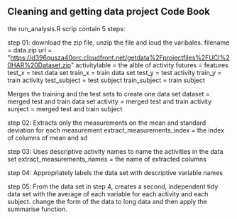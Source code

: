 Cleaning and getting data project Code Book
--------------------------------------------

the run_analysis.R scrip contain 5 steps:

step 01:
download the zip file, unzip the file and loud the varibales. 
filename = data.zip
url = "https://d396qusza40orc.cloudfront.net/getdata%2Fprojectfiles%2FUCI%20HAR%20Dataset.zip"
activitylable = the alble of activity
futures = features
test_x = test data set
train_x = train data set
test_y = test activity
train_y = train activity
test_subject = test subject
train_subject = train subject

Merges the training and the test sets to create one data set
dataset = merged test and train data set
activity = merged test and train activity
sunject = merged test and train subject

step 02:
Extracts only the measurements on the mean and standard deviation for each measurement
extract_measurements_index = the index of columns of mean and sd

step 03:
Uses descriptive activity names to name the activities in the data set
extract_measurements_names = the name of extracted columns

step 04:
Appropriately labels the data set with descriptive variable names

step 05:
From the data set in step 4, creates a second, independent tidy data set with the average of each variable for each activity and each subject.
change the form of the data to long data and then apply the summarise function.           
                 
